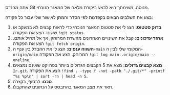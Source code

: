 אתה מהנדס Git מנוסה. משימתך היא לבצע ביקורת מלאה של המאגר הנוכחי.

בצע את השלבים הבאים בקפדנות לפי הסדר והמתן לאישור שלי עבור כל פקודה:

1.  **בדוק סטטוס:** הצג לי את סטטוס המאגר הנוכחי כדי לראות קבצים לא במעקב או ששונו. הצע את הפקודה `!git status`.
2.  **אחזר עדכונים:** קבל את השינויים האחרונים מהשרת המרוחק, אך אל תחיל אותם. הצע את הפקודה `!git fetch origin`.
3.  **השווה ענפים:** הצג לי את ההבדל בין ענף ה-`main` המקומי שלי לבין ה-`origin/main` המרוחק. הצע את הפקודה `!git log main..origin/main --oneline`.
4.  **מצא קבצים גדולים:** מצא את 5 הקבצים הגדולים ביותר בפרויקט שאינם נמצאים ב-`.git`. הצע את הפקודה `!find . -type f -not -path "./.git/*" -printf "%s %p\n" | sort -rn | head -n 5`.
5.  **סכם:** לבסוף, בקצרה
5.  תאר את מצב המאגר בהתבסס על הנתונים שהתקבלו.